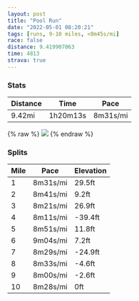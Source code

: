 ```yaml
---
layout: post
title: "Pool Run"
date: "2022-05-01 08:20:21"
tags: [runs, 9-10 miles, <8m45s/mi]
race: false
distance: 9.419907063
time: 4813
strava: true
---
```


### Stats

| Distance | Time | Pace |
|----------|------|------|
|9.42mi|1h20m13s|8m31s/mi|

{% raw %}
<img src='https://maps.googleapis.com/maps/api/staticmap?maptype=roadmap&path=enc:qcwwFhksbMjBuGcB{@VkA`@_AVUz@oCZIFQb@aDEUk@Ns@SIi@cBo@gAgAqAqBuAs@{@IaAwAMe@[WKm@MMqBI_@QMOGg@SY?cAMKeBa@eAi@mBS_B{@_Ck@}@gAm@wAiAWaCuAwB_@c@w@_Aw@iAs@k@OuBqAEYaAqAcB}@m@k@sAKcA_@W]c@oAa@]_@yACy@U]M_AMSKoAR{A~@qBA_AUgBZcAbAoBRmAD{AGaAm@qAqHqDgAaAuAsBYeADgBz@{BN{@@q@YkAaA_Cu@m@cBq@_A}@u@gBa@wAeAiAeBy@}AOy@J}AjAaACe@OaCsBgAkBe@wAo@w@[MoBL}B_AcBUoAe@kCiBgA}AiDcDoA]eCqAq@m@s@kAiAsDGcB\aDQkAk@{As@s@aJmGoEgCwAoAcAe@{@_AgAs@{Ae@yCLgCa@yAVy@x@e@Rm@@kB_@qBeAuAoA{AaC{BmCc@Ym@GgAV{ACwDk@{@]mA{AiAmCg@_@]H[ZK|@RrAz@tARp@?`A[dA{@VmAOiAkAMYw@o@e@u@cBcAiAIq@NYZeAbBmAjCOvB?xBYpDr@hAv@XrAOXm@b@yCTa@h@]pAMn@HfBm@xAJv@Vh@`@|@rAl@fETh@\\tBx@v@z@Pb@fAxFdAfBbBbApGnCdAlA\l@\rAt@hAjA\pCB~@Pr@|@Z`AfAbFz@vAvAnAfD~AxAZlAGhCm@tBCzBlA~@|@bA~Az@nBr@z@pBh@rDArAh@n@t@f@vAdBzCpCxBtA|AxChGt@`Af@V|ATtGe@bB\`@Tb@t@VdAN~Ad@x@`DvBdCr@fDlAlA`AjAxAzAtCfBnCbA~@jF~Cn@~Af@fAQbBPbAhAi@j@r@Jl@d@NR\bA^fAJv@v@Zj@XRj@Jh@r@zA`@`ACnAb@Dt@ZZb@EjEjEp@@p@n@Tl@lA`@~@t@x@PfApAv@PbDdChA^h@t@NBf@[ZpA`ApA|@j@dAfBf@\xC|ApA^x@Ar@h@l@JzAtBd@PTOPR\ClBxBbBf@ZZz@FTXPr@xAe@n@\Lt@\T|@JXIJJLt@vAlA?h@On@oAxBgAxCOvAaAlD}@fBg@PQ`AaAhCAf@ZD{@vDG~@[ZYDa@lA{@V]t@OxAZv@&key=AIzaSyC1MId7bFpkLXNAaYhBSTb8jLyiSqzbDtM&size=800x800&markers=color:yellow|label:S|40.75593,-73.99621&markers=color:green|label:F|40.75451,-74.00137999999998'>
{% endraw %}

### Splits

| Mile | Pace | Elevation |
|------|------|-----------|
|1|8m31s/mi|29.5ft|
|2|8m41s/mi|9.2ft|
|3|8m21s/mi|26.9ft|
|4|8m11s/mi|-39.4ft|
|5|8m51s/mi|11.8ft|
|6|9m04s/mi|7.2ft|
|7|8m29s/mi|-24.9ft|
|8|8m33s/mi|-4.6ft|
|9|8m00s/mi|-2.6ft|
|10|8m28s/mi|0ft|
